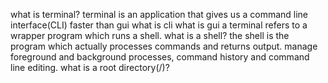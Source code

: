what is terminal?
  terminal is an application that gives us a command line interface(CLI)
  faster than gui
  what is cli
  what is gui
  a terminal refers to a wrapper program which runs a shell.
what is a shell?
  the shell is the program which actually processes commands and returns output.
  manage foreground and background processes, command history and command line
  editing.
what is a root directory(/)?


